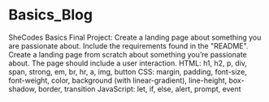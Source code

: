 # Basics_Blog
SheCodes Basics Final Project: Create a landing page about something you are passionate about. Include the requirements found in the "README".
Create a landing page from scratch about something you’re passionate about. The page should include a user interaction. HTML: h1, h2, p, div, span, strong, em, br, hr, a, img, button CSS:  margin, padding, font-size, font-weight, color, background (with linear-gradient), line-height, box-shadow, border, transition JavaScript: let, if, else, alert, prompt, event
